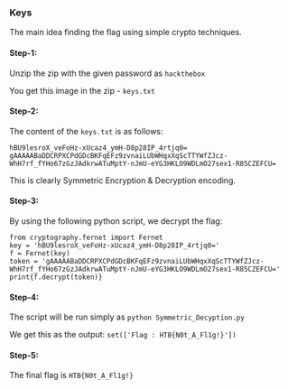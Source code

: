 ### Keys

The main idea finding the flag using simple crypto techniques.

#### Step-1:

Unzip the zip with the given password as `hackthebox`

You get this image in the zip - `keys.txt`

#### Step-2:

The content of the `keys.txt` is as follows:

```
hBU9lesroX_veFoHz-xUcaz4_ymH-D8p28IP_4rtjq0=
gAAAAABaDDCRPXCPdGDcBKFqEFz9zvnaiLUbWHqxXqScTTYWfZJcz-WhH7rf_fYHo67zGzJAdkrwATuMptY-nJmU-eYG3HKLO9WDLmO27sex1-R85CZEFCU=

```
This is clearly Symmetric Encryption & Decryption encoding.

#### Step-3:

By using the following python script, we decrypt the flag:

```
from cryptography.fernet import Fernet
key = 'hBU9lesroX_veFoHz-xUcaz4_ymH-D8p28IP_4rtjq0='
f = Fernet(key)
token = 'gAAAAABaDDCRPXCPdGDcBKFqEFz9zvnaiLUbWHqxXqScTTYWfZJcz-WhH7rf_fYHo67zGzJAdkrwATuMptY-nJmU-eYG3HKLO9WDLmO27sex1-R85CZEFCU='
print{f.decrypt(token)}

```

#### Step-4:

The script will be run simply as `python Symmetric_Decyption.py`

We get this as the output: `set(['Flag : HTB{N0t_A_Fl1g!}'])
`
#### Step-5:

The final flag is `HTB{N0t_A_Fl1g!}`
